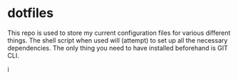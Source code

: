 # dotfiles
This repo is used to store my current configuration files for various different
things. The shell script when used will (attempt) to set up all the necessary
dependencies. The only thing you need to have installed beforehand is GIT CLI.

i 
